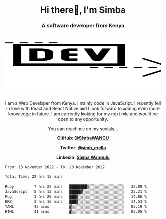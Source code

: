 
<h1 align="center"> Hi there👋, I'm Simba</h1>
<h3 align="center">A software developer from Kenya</h3>

<img src="/arrow-svgrepo-com.svg" margin="auto" width="100%" height="200px">


<p align="center">I am a Web Developer from Kenya. I mainly code in JavaScript. I recently fell in love with React and React Native and I look forward to adding even more knowledge in future. I am currently looking for my next role and would be open to any opportunity.</p>

<p align="center">You can reach me on my socials... </p>

<div align="center">

__<p>  GitHub: [@SimbaWANGU](https://github.com/SimbaWANGU)__  </p>
__<p> Twitter: [@simb_erella](https://twitter.com/simb_erella)__ </p>
__<p> LinkesIn: [Simba Wangulu](https://www.linkedin.com/in/simba-wangulu/)__ </p>

</div>

<!--START_SECTION:waka-->

```text
From: 13 November 2022 - To: 20 November 2022

Total Time: 22 hrs 15 mins

Ruby         7 hrs 23 mins   ████████▒░░░░░░░░░░░░░░░░   32.89 %
JavaScript   5 hrs 13 mins   █████▓░░░░░░░░░░░░░░░░░░░   23.21 %
Pug          3 hrs 20 mins   ███▓░░░░░░░░░░░░░░░░░░░░░   14.86 %
ERB          3 hrs 16 mins   ███▓░░░░░░░░░░░░░░░░░░░░░   14.53 %
YAML         43 mins         ▓░░░░░░░░░░░░░░░░░░░░░░░░   03.19 %
HTML         41 mins         ▓░░░░░░░░░░░░░░░░░░░░░░░░   03.05 %
```

<!--END_SECTION:waka-->
